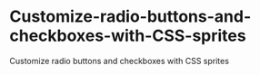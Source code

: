 # Customize-radio-buttons-and-checkboxes-with-CSS-sprites
Customize radio buttons and checkboxes with CSS sprites
